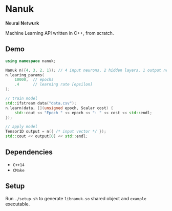 # Nanuk

**N**eur**a**l **N**etw**u**r**k**

Machine Learning API written in C++, from scratch.

## Demo

```C++
using namespace nanuk;

Nanuk n({4, 3, 2, 1}); // 4 input neurons, 2 hidden layers, 1 output neuron
n.learing_params(
    10000,  // epochs
    .4      // learning rate [epsilon]
);

// train model
std::ifstream data("data.csv");
n.learn(data, [](unsigned epoch, Scalar cost) {
    std::cout << "Epoch " << epoch << ": " << cost << std::endl;
});

// apply model
Tensor1D output = n({ /* input vector */ });
std::cout << output[0] << std::endl;
```

## Dependencies

- `C++14`
- `CMake`

## Setup

Run `./setup.sh` to generate `libnanuk.so` shared object and `example` executable.
